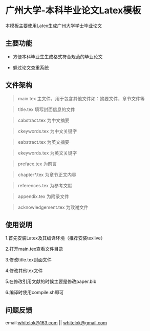 # 广州大学-本科毕业论文Latex模板

本模板主要使用Latex生成广州大学学士毕业论文

## 主要功能

 - 方便本科毕业生生成格式符合规范的毕业论文

 - 躲过论文查重系统


## 文件架构

> main.tex 主文件，用于包含其他文件如：摘要文件，章节文件等

> title.tex 填写封面信息的文件

> cabstract.tex 为中文摘要

> ckeywords.tex 为中文关键字

> eabstract.tex 为英文摘要

> ekeywords.tex 为英文关键字

> preface.tex 为前言

> chapter*.tex 为章节正文内容

> references.tex 为参考文献

> appendix.tex 为附录文件

> acknowledgement.tex 为致谢文件

## 使用说明

  1.首先安装Latex及其编译环境（推荐安装texlive）

  2.打开main.tex查看文件目录

  3.修改title.tex封面文件

  4.修改其他tex文件

  5.在修改引用文献的时候主要是修改paper.bib

  6.编译时使用compile.sh即可

## 问题反馈

email:whitelok@163.com || whitelok@gmail.com
